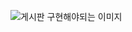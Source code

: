 ![게시판 구현해야되는 이미지](https://user-images.githubusercontent.com/90013740/159152601-eddf65b9-8d5d-401e-bec4-e57ed6782f16.png) 

